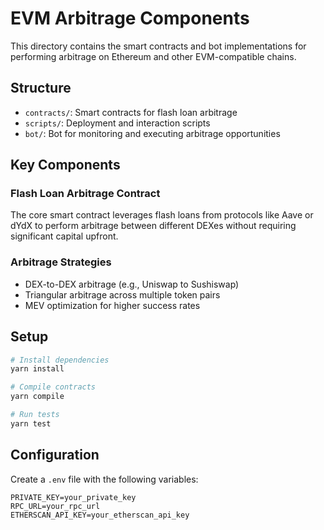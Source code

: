 # EVM Arbitrage Components

This directory contains the smart contracts and bot implementations for performing arbitrage on Ethereum and other EVM-compatible chains.

## Structure

- `contracts/`: Smart contracts for flash loan arbitrage
- `scripts/`: Deployment and interaction scripts
- `bot/`: Bot for monitoring and executing arbitrage opportunities

## Key Components

### Flash Loan Arbitrage Contract

The core smart contract leverages flash loans from protocols like Aave or dYdX to perform arbitrage between different DEXes without requiring significant capital upfront.

### Arbitrage Strategies

- DEX-to-DEX arbitrage (e.g., Uniswap to Sushiswap)
- Triangular arbitrage across multiple token pairs
- MEV optimization for higher success rates

## Setup

```bash
# Install dependencies
yarn install

# Compile contracts
yarn compile

# Run tests
yarn test
```

## Configuration

Create a `.env` file with the following variables:

```
PRIVATE_KEY=your_private_key
RPC_URL=your_rpc_url
ETHERSCAN_API_KEY=your_etherscan_api_key
```